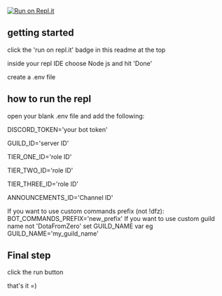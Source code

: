 [![Run on Repl.it](https://repl.it/badge/github/sojohnnysaid/discord-utility-bot)](https://repl.it/github/sojohnnysaid/discord-utility-bot)


## getting started
click the 'run on repl.it' badge in this readme at the top

inside your repl IDE choose Node js and hit 'Done'

create a .env file


## how to run the repl
open your blank .env file and add the following:

DISCORD_TOKEN='your bot token'

GUILD_ID='server ID'

TIER_ONE_ID='role ID'

TIER_TWO_ID='role ID'

TIER_THREE_ID='role ID'

ANNOUNCEMENTS_ID='Channel ID'

If you want to use custom commands prefix (not !dfz): BOT_COMMANDS_PREFIX='new_prefix'
If you want to use custom guild name not 'DotaFromZero' set GUILD_NAME var eg GUILD_NAME='my_guild_name'

## Final step
click the run button

that's it =)